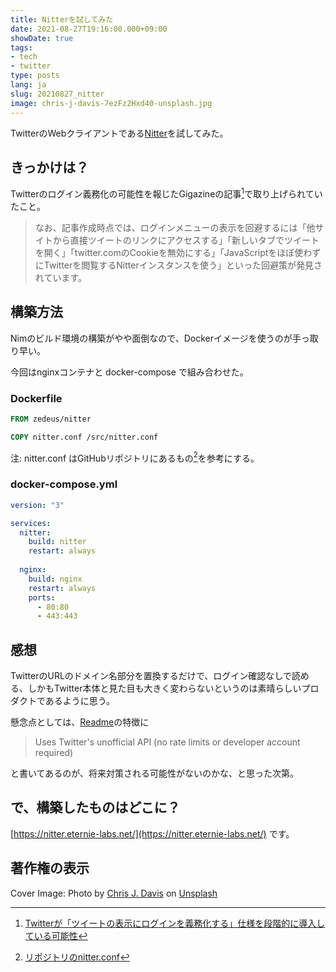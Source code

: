 ```yaml
---
title: Nitterを試してみた
date: 2021-08-27T19:16:00.000+09:00
showDate: true
tags:
- tech
- twitter
type: posts
lang: ja
slug: 20210827_nitter
image: chris-j-davis-7ezFz2Hxd40-unsplash.jpg
---
```

TwitterのWebクライアントである[Nitter](https://github.com/zedeus/nitter)を試してみた。

## きっかけは？

Twitterのログイン義務化の可能性を報じたGigazineの記事[^1]で取り上げられていたこと。

> なお、記事作成時点では、ログインメニューの表示を回避するには「他サイトから直接ツイートのリンクにアクセスする」「新しいタブでツイートを開く」「twitter.comのCookieを無効にする」「JavaScriptをほぼ使わずにTwitterを閲覧するNitterインスタンスを使う」といった回避策が発見されています。

[^1]: [Twitterが「ツイートの表示にログインを義務化する」仕様を段階的に導入している可能性](https://gigazine.net/news/20210825-twitter-require-login-to-view-tweets/)

## 構築方法

Nimのビルド環境の構築がやや面倒なので、Dockerイメージを使うのが手っ取り早い。

今回はnginxコンテナと docker-compose で組み合わせた。

### Dockerfile
```Dockerfile
FROM zedeus/nitter

COPY nitter.conf /src/nitter.conf
```

注: nitter.conf はGitHubリポジトリにあるもの[^2]を参考にする。

[^2]: [リポジトリのnitter.conf](https://github.com/zedeus/nitter/blob/master/nitter.conf)

### docker-compose.yml
```docker-compose.yml
version: "3"

services:
  nitter:
    build: nitter
    restart: always
  
  nginx:
    build: nginx
    restart: always
    ports:
      - 80:80
      - 443:443
```

## 感想

TwitterのURLのドメイン名部分を置換するだけで、ログイン確認なしで読める、しかもTwitter本体と見た目も大きく変わらないというのは素晴らしいプロダクトであるように思う。

懸念点としては、[Readme](https://github.com/zedeus/nitter/blob/master/README.md)の特徴に

> Uses Twitter's unofficial API (no rate limits or developer account required)

と書いてあるのが、将来対策される可能性がないのかな、と思った次第。

## で、構築したものはどこに？

[https://nitter.eternie-labs.net/](https://nitter.eternie-labs.net/) です。

## 著作権の表示

Cover Image: Photo by <a href="https://unsplash.com/@chrisjdavis?utm_source=unsplash&utm_medium=referral&utm_content=creditCopyText">Chris J. Davis</a> on <a href="https://unsplash.com/s/photos/twitter?utm_source=unsplash&utm_medium=referral&utm_content=creditCopyText">Unsplash</a>
